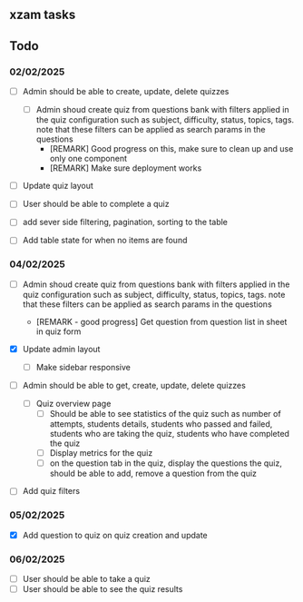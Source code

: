 ## xzam tasks

## Todo

### 02/02/2025

- [ ] Admin should be able to create, update, delete quizzes

  - [ ] Admin shoud create quiz from questions bank with filters applied in the quiz configuration such as subject, difficulty, status, topics, tags. note that these filters can be applied as search params in the questions
    - [REMARK] Good progress on this, make sure to clean up and use only one component
    - [REMARK] Make sure deployment works

- [ ] Update quiz layout
- [ ] User should be able to complete a quiz
- [ ] add sever side filtering, pagination, sorting to the table
- [ ] Add table state for when no items are found

### 04/02/2025

- [ ] Admin shoud create quiz from questions bank with filters applied in the quiz configuration such as subject, difficulty, status, topics, tags. note that these filters can be applied as search params in the questions

  - [REMARK - good progress] Get question from question list in sheet in quiz form

- [x] Update admin layout

  - [ ] Make sidebar responsive

- [ ] Admin should be able to get, create, update, delete quizzes
  - [ ] Quiz overview page
    - [ ] Should be able to see statistics of the quiz such as number of attempts, students details, students who passed and failed, students who are taking the quiz, students who have completed the quiz
    - [ ] Display metrics for the quiz
    - [ ] on the question tab in the quiz, display the questions the quiz, should be able to add, remove a question from the quiz
- [ ] Add quiz filters

### 05/02/2025

- [x] Add question to quiz on quiz creation and update

### 06/02/2025

- [ ] User should be able to take a quiz
- [ ] User should be able to see the quiz results
